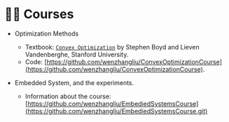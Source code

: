 # 🧑‍🏫 Courses

- Optimization Methods
  - Textbook: [`Convex Optimization`](https://stanford.edu/~boyd/cvxbook/) by Stephen Boyd and Lieven Vandenberghe, Stanford University.
  - Code: [https://github.com/wenzhangliu/ConvexOptimizationCourse](https://github.com/wenzhangliu/ConvexOptimizationCourse).

- Embedded System, and the experiments.
  - Information about the course: [https://github.com/wenzhangliu/EmbediedSystemsCourse](https://github.com/wenzhangliu/EmbediedSystemsCourse.git)